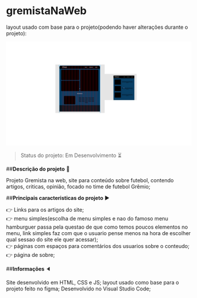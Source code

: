 # gremistaNaWeb

layout usado com base para o projeto(podendo haver alterações durante o projeto):
<p align=center>
    <img src="./img/layout.JPG">
</p>

>Status do projeto: Em Desenvolvimento  :hourglass_flowing_sand:

##<strong>Descrição do projeto</strong> :page_facing_up:

Projeto Gremista na web, site para conteúdo sobre futebol, contendo artigos, criticas, opinião, focado no time de futebol Grêmio;

##<strong>Principais caracteristicas do projeto</strong> :arrow_forward:

:point_right: Links para os artigos do site; 
<br>
:point_right: menu simples(escolha de menu simples e nao do famoso menu hamburguer passa pela questao de que como temos poucos elementos no menu, link simples faz com que o usuario pense menos na hora de escolher qual sessao do site ele quer acessar);
 <br>
:point_right: páginas com espaços para comentários dos usuarios sobre o conteudo;
<br>
:point_right: página de sobre;
<br>

##<strong>Informações </strong> :speaker:
 
Site desenvolvido em HTML, CSS e JS;
layout usado como base para o projeto feito no figma;
Desenvolvido no Visual Studio Code;
